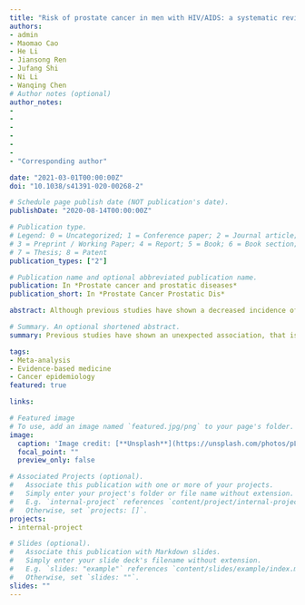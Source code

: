 ```yaml
---
title: "Risk of prostate cancer in men with HIV/AIDS: a systematic review and meta-analysis"
authors:
- admin
- Maomao Cao
- He Li
- Jiansong Ren
- Jufang Shi
- Ni Li
- Wanqing Chen
# Author notes (optional)
author_notes:
- 
- 
- 
- 
- 
-  
- "Corresponding author"

date: "2021-03-01T00:00:00Z"
doi: "10.1038/s41391-020-00268-2"

# Schedule page publish date (NOT publication's date).
publishDate: "2020-08-14T00:00:00Z"

# Publication type.
# Legend: 0 = Uncategorized; 1 = Conference paper; 2 = Journal article;
# 3 = Preprint / Working Paper; 4 = Report; 5 = Book; 6 = Book section;
# 7 = Thesis; 8 = Patent
publication_types: ["2"]

# Publication name and optional abbreviated publication name.
publication: In *Prostate cancer and prostatic diseases*
publication_short: In *Prostate Cancer Prostatic Dis*

abstract: Although previous studies have shown a decreased incidence of prostate cancer in men with HIV/AIDS, the consensus has not been reached. Our aim is to conduct a systematic review and meta-analysis to assess the risk of prostate cancer among people with HIV/AIDS. We systematically searched PubMed, Web of Science, Embase, and Cochrane Library until March 2020. Cohort studies were included if they compared the prostate cancer risk between people with HIV/AIDS and uninfected controls or the general population. The summary standardized incidence ratio (SIR) and 95% confidence interval (CI) were calculated using a random-effects model. A total of 27 studies were included for analysis, with more than 2780 males with HIV/AIDS developing prostate cancer. The results showed that HIV infection was associated with a decreased risk of prostate cancer incidence (SIR, 0.76; 95% CI, 0.64-0.91; _P_ = 0.003), with significant heterogeneity (_P_ < 0.001; I2 = 91.6%). A range of sensitivity analyzes did not significantly change the results. Our study shows that people with HIV/AIDS have a lower incidence of prostate cancer compared with the general population. However, significant heterogeneity exists among the included studies. Further prospective studies with better designs are needed to elucidate the association between HIV infection and prostate cancer.

# Summary. An optional shortened abstract.
summary: Previous studies have shown an unexpected association, that is, a decreased incidence of prostate cancer in men with HIV/AIDS. Our aim is to conduct a systematic review and meta-analysis to assess the risk of prostate cancer among people with HIV/AIDS. 

tags:
- Meta-analysis
- Evidence-based medicine
- Cancer epidemiology
featured: true

links:

# Featured image
# To use, add an image named `featured.jpg/png` to your page's folder. 
image:
  caption: 'Image credit: [**Unsplash**](https://unsplash.com/photos/pLCdAaMFLTE)'
  focal_point: ""
  preview_only: false

# Associated Projects (optional).
#   Associate this publication with one or more of your projects.
#   Simply enter your project's folder or file name without extension.
#   E.g. `internal-project` references `content/project/internal-project/index.md`.
#   Otherwise, set `projects: []`.
projects:
- internal-project

# Slides (optional).
#   Associate this publication with Markdown slides.
#   Simply enter your slide deck's filename without extension.
#   E.g. `slides: "example"` references `content/slides/example/index.md`.
#   Otherwise, set `slides: ""`.
slides: ""
---
```


